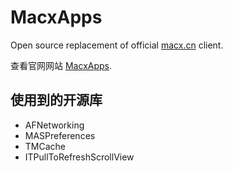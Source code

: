 # MacxApps

Open source replacement of official [macx.cn](http://macx.cn) client.

查看官网网站 [MacxApps](http://pingjiang.pub2me.com/MacxApps/).

## 使用到的开源库

* AFNetworking
* MASPreferences
* TMCache
* ITPullToRefreshScrollView

